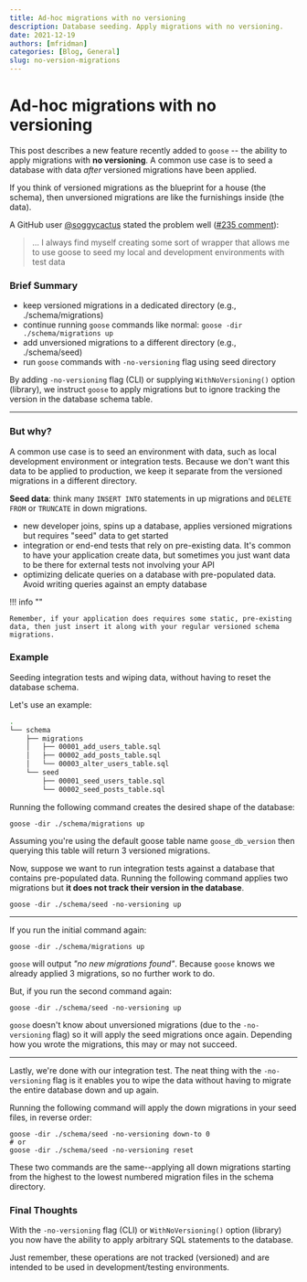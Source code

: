 ```yaml
---
title: Ad-hoc migrations with no versioning
description: Database seeding. Apply migrations with no versioning.
date: 2021-12-19
authors: [mfridman]
categories: [Blog, General]
slug: no-version-migrations
---
```


# Ad-hoc migrations with no versioning

This post describes a new feature recently added to `goose` -- the ability to apply migrations with
**no versioning**. A common use case is to seed a database with data _after_ versioned migrations
have been applied.

<!-- more -->

If you think of versioned migrations as the blueprint for a house (the schema), then unversioned
migrations are like the furnishings inside (the data).

A GitHub user [@soggycactus](https://github.com/soggycactus) stated the problem well
([#235 comment](https://github.com/pressly/goose/issues/259#issue-956845240)):

> ... I always find myself creating some sort of wrapper that allows me to use goose to seed my
> local and development environments with test data

### Brief Summary

- keep versioned migrations in a dedicated directory (e.g., ./schema/migrations)
- continue running `goose` commands like normal: `goose -dir ./schema/migrations up`
- add unversioned migrations to a different directory (e.g., ./schema/seed)
- run `goose` commands with `-no-versioning` flag using seed directory

By adding `-no-versioning` flag (CLI) or supplying `WithNoVersioning()` option (library), we
instruct `goose` to apply migrations but to ignore tracking the version in the database schema
table.

---

### But why?

A common use case is to seed an environment with data, such as local development environment or
integration tests. Because we don't want this data to be applied to production, we keep it separate
from the versioned migrations in a different directory.

**Seed data**: think many `INSERT INTO` statements in up migrations and `DELETE FROM` or `TRUNCATE`
in down migrations.

- new developer joins, spins up a database, applies versioned migrations but requires "seed" data to
  get started
- integration or end-end tests that rely on pre-existing data. It's common to have your application
  create data, but sometimes you just want data to be there for external tests not involving your
  API
- optimizing delicate queries on a database with pre-populated data. Avoid writing queries against
  an empty database

!!! info ""

    Remember, if your application does requires some static, pre-existing data, then just insert it along with your regular versioned schema migrations.

### Example

Seeding integration tests and wiping data, without having to reset the database schema.

Let's use an example:

```bash
.
└── schema
    ├── migrations
    │   ├── 00001_add_users_table.sql
    │   ├── 00002_add_posts_table.sql
    │   └── 00003_alter_users_table.sql
    └── seed
        ├── 00001_seed_users_table.sql
        └── 00002_seed_posts_table.sql
```

Running the following command creates the desired shape of the database:

    goose -dir ./schema/migrations up

Assuming you're using the default goose table name `goose_db_version` then querying this table will
return 3 versioned migrations.

Now, suppose we want to run integration tests against a database that contains pre-populated data.
Running the following command applies two migrations but **it does not track their version in the
database**.

    goose -dir ./schema/seed -no-versioning up

---

If you run the initial command again:

    goose -dir ./schema/migrations up

`goose` will output _"no new migrations found"_. Because `goose` knows we already applied 3
migrations, so no further work to do.

But, if you run the second command again:

    goose -dir ./schema/seed -no-versioning up

`goose` doesn't know about unversioned migrations (due to the `-no-versioning` flag) so it will
apply the seed migrations once again. Depending how you wrote the migrations, this may or may not
succeed.

---

Lastly, we're done with our integration test. The neat thing with the `-no-versioning` flag is it
enables you to wipe the data without having to migrate the entire database down and up again.

Running the following command will apply the down migrations in your seed files, in reverse order:

    goose -dir ./schema/seed -no-versioning down-to 0
    # or
    goose -dir ./schema/seed -no-versioning reset

These two commands are the same--applying all down migrations starting from the highest to the
lowest numbered migration files in the schema directory.

### Final Thoughts

With the `-no-versioning` flag (CLI) or `WithNoVersioning()` option (library) you now have the
ability to apply arbitrary SQL statements to the database.

Just remember, these operations are not tracked (versioned) and are intended to be used in
development/testing environments.
